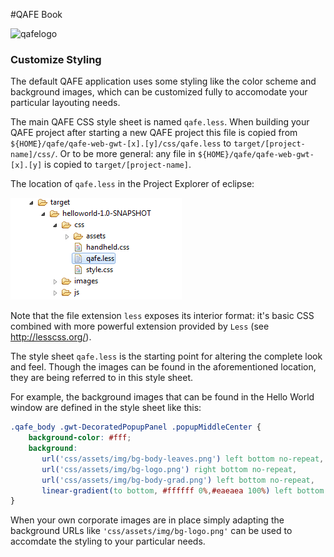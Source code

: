 #QAFE Book

![qafelogo](http://www.qafe.com/wp-content/themes/qafe2013/img/logo.png)

### Customize Styling

The default QAFE application uses some styling like the color scheme and background images, which can be customized fully to accomodate your particular layouting needs.

The main QAFE CSS style sheet is named `qafe.less`. When building your QAFE project after starting a new QAFE project this file is copied from `${HOME}/qafe/qafe-web-gwt-[x].[y]/css/qafe.less` to `target/[project-name]/css/`. 
Or to be more general: any file in `${HOME}/qafe/qafe-web-gwt-[x].[y]` is copied to `target/[project-name]`.

The location of `qafe.less` in the Project Explorer of eclipse:

![qafeless](https://github.com/qafedev/qafedev.github.io/blob/master/assets/images/eclipse-qafe-less.png)

Note that the file extension `less` exposes its interior format: it's basic CSS combined with more powerful extension provided by `Less` (see http://lesscss.org/).

The style sheet `qafe.less` is the starting point for altering the complete look and feel. Though the images can be found in the aforementioned location, they are being referred to in this style sheet.

For example, the background images that can be found in the Hello World window are defined in the style sheet like this:
```css
.qafe_body .gwt-DecoratedPopupPanel .popupMiddleCenter {
    background-color: #fff;
    background:
       url('css/assets/img/bg-body-leaves.png') left bottom no-repeat,
       url('css/assets/img/bg-logo.png') right bottom no-repeat,
       url('css/assets/img/bg-body-grad.png') left bottom no-repeat,
       linear-gradient(to bottom, #ffffff 0%,#eaeaea 100%) left bottom no-repeat;
}
```

When your own corporate images are in place simply adapting the background URLs like `'css/assets/img/bg-logo.png'` can be used to accomdate the styling to your particular needs.
